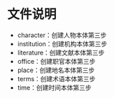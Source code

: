 # 文件说明

- character：创建人物本体第三步
- institution：创建机构本体第三步
- literature：创建文献本体第三步
- office：创建职官本体第三步
- place：创建地名本体第三步
- terms：创建术语本体第三步
- time：创建时间本体第三步

